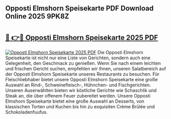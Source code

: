 ## Opposti Elmshorn Speisekarte PDF Download Online 2025 9PK8Z

# <h2><a href="http://gccm47.nevu.top/?p=Opposti+Elmshorn+Speisekarte">🔗 👉🔴 Opposti Elmshorn Speisekarte 2025 PDF</a></h2>

[![Opposti Elmshorn Speisekarte 2025 PDF](https://i.imgur.com/dBaPXMq.png)](http://gccm47.nevu.top/?p=Opposti+Elmshorn+Speisekarte)
Die Opposti Elmshorn Speisekarte ist nicht nur eine Liste von Gerichten, sondern auch eine Gelegenheit, den Geschmack zu genießen. Wenn Sie nach einem leichten und frischen Gericht suchen, empfehlen wir Ihnen, unseren Salatbereich auf der Opposti Elmshorn Speisekarte unseres Restaurants zu besuchen. Für Fleischliebhaber bietet unsere Opposti Elmshorn Speisekarte eine große Auswahl an Rind-, Schweinefleisch-, Hühnchen- und Fischgerichten. Unseren Auserwählten bieten wir köstliche Gerichte wie Schaschlik und Steak an, die über offenem Feuer zubereitet werden. Unsere Opposti Elmshorn Speisekarte bietet eine große Auswahl an Desserts, von klassischen Torten und Kuchen bis hin zu exquisiten Crème Brûlée und Schokoladenfuufus.
